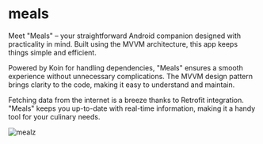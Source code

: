 # meals

Meet "Meals" – your straightforward Android companion designed with practicality in mind. Built using the MVVM architecture, this app keeps things simple and efficient.

Powered by Koin for handling dependencies, "Meals" ensures a smooth experience without unnecessary complications. The MVVM design pattern brings clarity to the code, making it easy to understand and maintain.

Fetching data from the internet is a breeze thanks to Retrofit integration. "Meals" keeps you up-to-date with real-time information, making it a handy tool for your culinary needs.


![mealz](https://github.com/AbdoAlAhmed/meals/assets/114856959/8e294862-5e91-4786-8910-00c9d8149e53)

